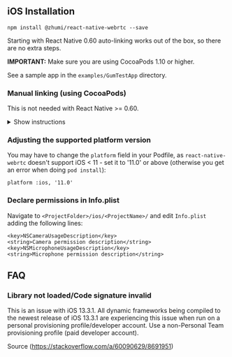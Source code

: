 ## iOS Installation

`npm install @zhumi/react-native-webrtc --save`

Starting with React Native 0.60 auto-linking works out of the box, so there are no extra steps.

**IMPORTANT:** Make sure you are using CocoaPods 1.10 or higher.

See a sample app in the `examples/GumTestApp` directory.

### Manual linking (using CocoaPods)

This is not needed with React Native >= 0.60.

<details><summary>Show instructions</summary>

You can use the included podspec in your Podfile to take care of all dependencies.

Include in the Podfile in your react-native ios directory:

```
pod 'react-native-webrtc', :path => '../node_modules/react-native-webrtc'
```

</details>

### Adjusting the supported platform version

You may have to change the `platform` field in your Podfile, as `react-native-webrtc` doesn't support iOS < 11 - set it to '11.0' or above (otherwise you get an error when doing `pod install`):

```
platform :ios, '11.0'
```

### Declare permissions in Info.plist

Navigate to `<ProjectFolder>/ios/<ProjectName>/` and edit `Info.plist` adding the following lines:

```
<key>NSCameraUsageDescription</key>
<string>Camera permission description</string>
<key>NSMicrophoneUsageDescription</key>
<string>Microphone permission description</string>
```

## FAQ

### Library not loaded/Code signature invalid

This is an issue with iOS 13.3.1. All dynamic frameworks being compiled to the newest release of iOS 13.3.1 are experiencing this issue when run on a personal provisioning profile/developer account. Use a non-Personal Team provisioning profile (paid developer account).

Source (https://stackoverflow.com/a/60090629/8691951)

